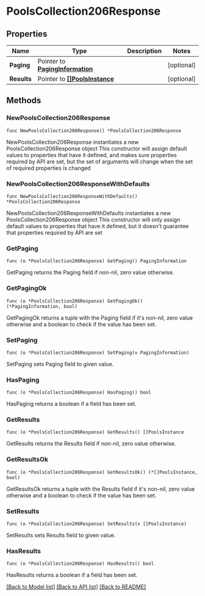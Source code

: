 # PoolsCollection206Response

## Properties

Name | Type | Description | Notes
------------ | ------------- | ------------- | -------------
**Paging** | Pointer to [**PagingInformation**](PagingInformation.md) |  | [optional] 
**Results** | Pointer to [**[]PoolsInstance**](PoolsInstance.md) |  | [optional] 

## Methods

### NewPoolsCollection206Response

`func NewPoolsCollection206Response() *PoolsCollection206Response`

NewPoolsCollection206Response instantiates a new PoolsCollection206Response object
This constructor will assign default values to properties that have it defined,
and makes sure properties required by API are set, but the set of arguments
will change when the set of required properties is changed

### NewPoolsCollection206ResponseWithDefaults

`func NewPoolsCollection206ResponseWithDefaults() *PoolsCollection206Response`

NewPoolsCollection206ResponseWithDefaults instantiates a new PoolsCollection206Response object
This constructor will only assign default values to properties that have it defined,
but it doesn't guarantee that properties required by API are set

### GetPaging

`func (o *PoolsCollection206Response) GetPaging() PagingInformation`

GetPaging returns the Paging field if non-nil, zero value otherwise.

### GetPagingOk

`func (o *PoolsCollection206Response) GetPagingOk() (*PagingInformation, bool)`

GetPagingOk returns a tuple with the Paging field if it's non-nil, zero value otherwise
and a boolean to check if the value has been set.

### SetPaging

`func (o *PoolsCollection206Response) SetPaging(v PagingInformation)`

SetPaging sets Paging field to given value.

### HasPaging

`func (o *PoolsCollection206Response) HasPaging() bool`

HasPaging returns a boolean if a field has been set.

### GetResults

`func (o *PoolsCollection206Response) GetResults() []PoolsInstance`

GetResults returns the Results field if non-nil, zero value otherwise.

### GetResultsOk

`func (o *PoolsCollection206Response) GetResultsOk() (*[]PoolsInstance, bool)`

GetResultsOk returns a tuple with the Results field if it's non-nil, zero value otherwise
and a boolean to check if the value has been set.

### SetResults

`func (o *PoolsCollection206Response) SetResults(v []PoolsInstance)`

SetResults sets Results field to given value.

### HasResults

`func (o *PoolsCollection206Response) HasResults() bool`

HasResults returns a boolean if a field has been set.


[[Back to Model list]](../README.md#documentation-for-models) [[Back to API list]](../README.md#documentation-for-api-endpoints) [[Back to README]](../README.md)


